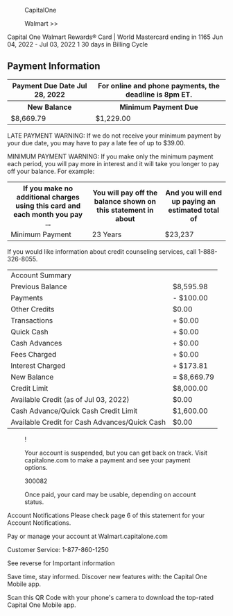 
<figure>

CapitalOne

</figure>


<figure>

Walmart >>

</figure>


<!-- PageNumber="Page 4 of 6" -->

Capital One Walmart Rewards® Card | World Mastercard ending in 1165
Jun 04, 2022 - Jul 03, 2022 1 30 days in Billing Cycle


## Payment Information


<table>
<tr>
<th>Payment Due Date Jul 28, 2022</th>
<th>For online and phone payments, the deadline is 8pm ET.</th>
</tr>
<tr>
<th>New Balance</th>
<th>Minimum Payment Due</th>
</tr>
<tr>
<td>$8,669.79</td>
<td>$1,229.00</td>
</tr>
</table>


LATE PAYMENT WARNING: If we do not receive your minimum payment
by your due date, you may have to pay a late fee of up to $39.00.

MINIMUM PAYMENT WARNING: If you make only the minimum
payment each period, you will pay more in interest and it will take you
longer to pay off your balance. For example:


<table>
<tr>
<th>If you make no additional charges using this card and each month you pay ...</th>
<th>You will pay off the balance shown on this statement in about</th>
<th>And you will end up paying an estimated total of</th>
</tr>
<tr>
<td>Minimum Payment</td>
<td>23 Years</td>
<td>$23,237</td>
</tr>
</table>


If you would like information about credit counseling services, call 1-888-326-8055.


<table>
<tr>
<td colspan="2">Account Summary</td>
</tr>
<tr>
<td>Previous Balance</td>
<td>$8,595.98</td>
</tr>
<tr>
<td>Payments</td>
<td>- $100.00</td>
</tr>
<tr>
<td>Other Credits</td>
<td>$0.00</td>
</tr>
<tr>
<td>Transactions</td>
<td>+ $0.00</td>
</tr>
<tr>
<td>Quick Cash</td>
<td>+ $0.00</td>
</tr>
<tr>
<td>Cash Advances</td>
<td>+ $0.00</td>
</tr>
<tr>
<td>Fees Charged</td>
<td>+ $0.00</td>
</tr>
<tr>
<td>Interest Charged</td>
<td>+ $173.81</td>
</tr>
<tr>
<td>New Balance</td>
<td>= $8,669.79</td>
</tr>
<tr>
<td>Credit Limit</td>
<td>$8,000.00</td>
</tr>
<tr>
<td>Available Credit (as of Jul 03, 2022)</td>
<td>$0.00</td>
</tr>
<tr>
<td>Cash Advance/Quick Cash Credit Limit</td>
<td>$1,600.00</td>
</tr>
<tr>
<td>Available Credit for Cash Advances/Quick Cash</td>
<td>$0.00</td>
</tr>
</table>


<figure>

!

Your account is suspended,
but you can get back on track.
Visit capitalone.com to make a payment
and see your payment options.

300082

Once paid, your card may be usable, depending on account status.

</figure>


Account Notifications
Please check page 6 of this statement for your Account Notifications.

Pay or manage your account at Walmart.capitalone.com

Customer Service: 1-877-860-1250

See reverse for Important information

Save time, stay informed.
Discover new features with:
the Capital One Mobile app.

Scan this QR Code with your phone's camera to download the
top-rated Capital One Mobile app.

<!-- PageBreak -->

